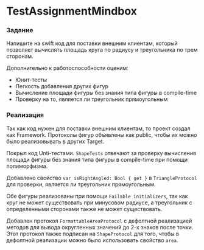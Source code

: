 # TestAssignmentMindbox

### Задание

Напишите на swift код для поставки внешним клиентам, который позволяет вычислять площадь круга по радиусу и треугольника по трем сторонам. 

Дополнительно к работоспособности оценим:
- Юнит-тесты
- Легкость добавления других фигур
- Вычисление площади фигуры без знания типа фигуры в compile-time
- Проверку на то, является ли треугольник прямоугольным

### Реализация

Так как код нужен для поставки внешним клиентам, то проект создал как Framework. Протоколы фигур объявлены как public, чтобы их можно было реализовывать в других Target. 

Покрыл код Unti-тестами. `ShapeTests` отвечают за проверку вычисления площади фигуры без знания типа фигуры в compile-time при помощи полиморфизма.

Добавлено свойство `var isRightAngled: Bool { get }` в `TriangleProtocol` для проверки, является ли треугольник прямоугольным.

Обе фигуры реализованы при помощи `Failable initializers`, так как круг не может существовать при минусовом радиусе, а треугольник с определенными сторонами также не может существовать.

Добавлен протокол `FormattableAreaProtocol` с дефолтной реализацией методов для вывода округленных значений до 2-х знаков после точки. Этот протокол также подписан на `ShapeProtocol` для того, чтобы в дефолтной реализации можно было использовать свойство `area`. 
